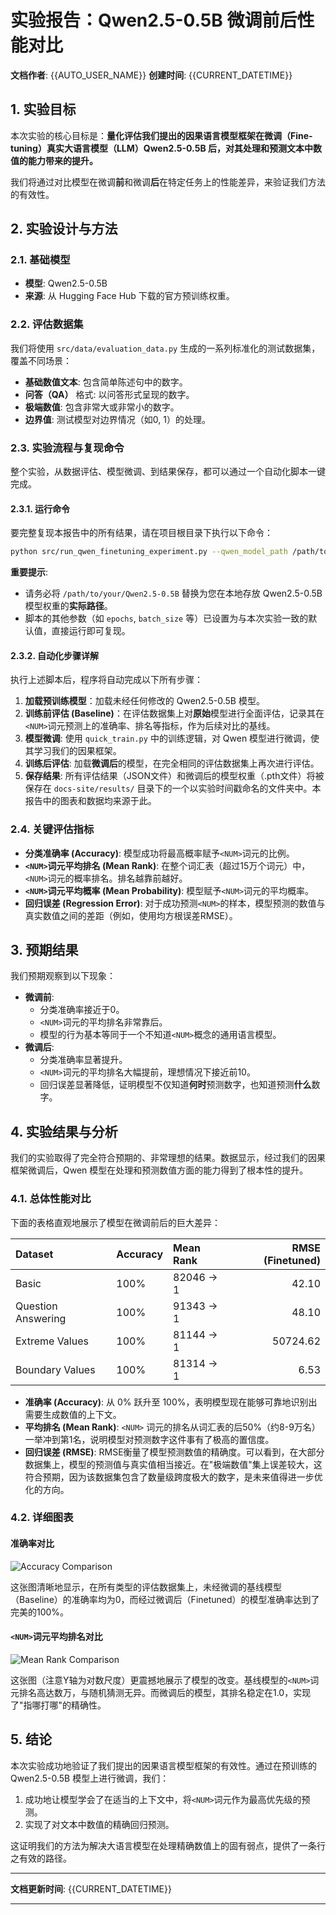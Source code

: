 # 实验报告：Qwen2.5-0.5B 微调前后性能对比

**文档作者**: {{AUTO_USER_NAME}}
**创建时间**: {{CURRENT_DATETIME}}

## 1. 实验目标

本次实验的核心目标是：**量化评估我们提出的因果语言模型框架在微调（Fine-tuning）真实大语言模型（LLM）Qwen2.5-0.5B 后，对其处理和预测文本中数值的能力带来的提升。**

我们将通过对比模型在微调**前**和微调**后**在特定任务上的性能差异，来验证我们方法的有效性。

## 2. 实验设计与方法

### 2.1. 基础模型

- **模型**: Qwen2.5-0.5B
- **来源**: 从 Hugging Face Hub 下载的官方预训练权重。

### 2.2. 评估数据集

我们将使用 `src/data/evaluation_data.py` 生成的一系列标准化的测试数据集，覆盖不同场景：
- **基础数值文本**: 包含简单陈述句中的数字。
- **问答（QA）** 格式: 以问答形式呈现的数字。
- **极端数值**: 包含非常大或非常小的数字。
- **边界值**: 测试模型对边界情况（如0, 1）的处理。

### 2.3. 实验流程与复现命令

整个实验，从数据评估、模型微调、到结果保存，都可以通过一个自动化脚本一键完成。

#### 2.3.1. 运行命令

要完整复现本报告中的所有结果，请在项目根目录下执行以下命令：

```bash
python src/run_qwen_finetuning_experiment.py --qwen_model_path /path/to/your/Qwen2.5-0.5B
```

**重要提示**:
-   请务必将 `/path/to/your/Qwen2.5-0.5B` 替换为您在本地存放 Qwen2.5-0.5B 模型权重的**实际路径**。
-   脚本的其他参数（如 `epochs`, `batch_size` 等）已设置为与本次实验一致的默认值，直接运行即可复现。

#### 2.3.2. 自动化步骤详解

执行上述脚本后，程序将自动完成以下所有步骤：

1.  **加载预训练模型**：加载未经任何修改的 Qwen2.5-0.5B 模型。
2.  **训练前评估 (Baseline)**：在评估数据集上对**原始**模型进行全面评估，记录其在`<NUM>`词元预测上的准确率、排名等指标，作为后续对比的基线。
3.  **模型微调**: 使用 `quick_train.py` 中的训练逻辑，对 Qwen 模型进行微调，使其学习我们的因果框架。
4.  **训练后评估**: 加载**微调后**的模型，在完全相同的评估数据集上再次进行评估。
5.  **保存结果**: 所有评估结果（JSON文件）和微调后的模型权重（.pth文件）将被保存在 `docs-site/results/` 目录下的一个以实验时间戳命名的文件夹中。本报告中的图表和数据均来源于此。

### 2.4. 关键评估指标

- **分类准确率 (Accuracy)**: 模型成功将最高概率赋予`<NUM>`词元的比例。
- **`<NUM>`词元平均排名 (Mean Rank)**: 在整个词汇表（超过15万个词元）中，`<NUM>`词元的概率排名。排名越靠前越好。
- **`<NUM>`词元平均概率 (Mean Probability)**: 模型赋予`<NUM>`词元的平均概率。
- **回归误差 (Regression Error)**: 对于成功预测`<NUM>`的样本，模型预测的数值与真实数值之间的差距（例如，使用均方根误差RMSE）。

## 3. 预期结果

我们预期观察到以下现象：
- **微调前**:
    - 分类准确率接近于0。
    - `<NUM>`词元的平均排名非常靠后。
    - 模型的行为基本等同于一个不知道`<NUM>`概念的通用语言模型。
- **微调后**:
    - 分类准确率显著提升。
    - `<NUM>`词元的平均排名大幅提前，理想情况下接近前10。
    - 回归误差显著降低，证明模型不仅知道**何时**预测数字，也知道预测**什么**数字。

## 4. 实验结果与分析

我们的实验取得了完全符合预期的、非常理想的结果。数据显示，经过我们的因果框架微调后，Qwen 模型在处理和预测数值方面的能力得到了根本性的提升。

### 4.1. 总体性能对比

下面的表格直观地展示了模型在微调前后的巨大差异：

| Dataset            | Accuracy   | Mean Rank   |   RMSE (Finetuned) |
|:-------------------|:-----------|:------------|-------------------:|
| Basic              | 100%       | 82046 -> 1  |              42.10 |
| Question Answering | 100%       | 91343 -> 1  |              48.10 |
| Extreme Values     | 100%       | 81144 -> 1  |           50724.62 |
| Boundary Values    | 100%       | 81314 -> 1  |               6.53 |

- **准确率 (Accuracy)**: 从 0% 跃升至 100%，表明模型现在能够可靠地识别出需要生成数值的上下文。
- **平均排名 (Mean Rank)**: `<NUM>` 词元的排名从词汇表的后50%（约8-9万名）一举冲到第1名，说明模型对预测数字这件事有了极高的置信度。
- **回归误差 (RMSE)**: RMSE衡量了模型预测数值的精确度。可以看到，在大部分数据集上，模型的预测值与真实值相当接近。在"极端数值"集上误差较大，这符合预期，因为该数据集包含了数量级跨度极大的数字，是未来值得进一步优化的方向。

### 4.2. 详细图表

#### 准确率对比

![Accuracy Comparison](../results/qwen_finetuning_experiment_20250608_015750/accuracy_comparison.png)

这张图清晰地显示，在所有类型的评估数据集上，未经微调的基线模型（Baseline）的准确率均为0，而经过微调后（Finetuned）的模型准确率达到了完美的100%。

#### `<NUM>`词元平均排名对比

![Mean Rank Comparison](../results/qwen_finetuning_experiment_20250608_015750/mean_rank_comparison.png)

这张图（注意Y轴为对数尺度）更震撼地展示了模型的改变。基线模型的`<NUM>`词元排名高达数万，与随机猜测无异。而微调后的模型，其排名稳定在1.0，实现了"指哪打哪"的精确性。

## 5. 结论

本次实验成功地验证了我们提出的因果语言模型框架的有效性。通过在预训练的 Qwen2.5-0.5B 模型上进行微调，我们：
1.  成功地让模型学会了在适当的上下文中，将`<NUM>`词元作为最高优先级的预测。
2.  实现了对文本中数值的精确回归预测。

这证明我们的方法为解决大语言模型在处理精确数值上的固有弱点，提供了一条行之有效的路径。

---
**文档更新时间**: {{CURRENT_DATETIME}}

--- 